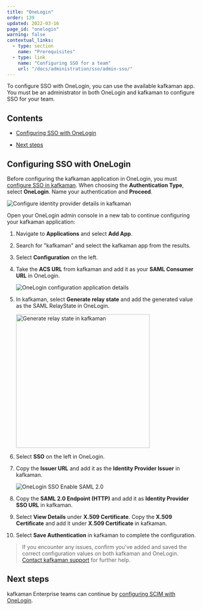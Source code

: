 ```yaml
---
title: "OneLogin"
order: 139
updated: 2022-03-16
page_id: "onelogin"
warning: false
contextual_links:
  - type: section
    name: "Prerequisites"
  - type: link
    name: "Configuring SSO for a team"
    url: "/docs/administration/sso/admin-sso/"
---
```


To configure SSO with OneLogin, you can use the available kafkaman app. You must be an administrator in both OneLogin and kafkaman to configure SSO for your team.

## Contents

* [Configuring SSO with OneLogin](#configuring-sso-with-onelogin)

* [Next steps](#next-steps)

## Configuring SSO with OneLogin

Before configuring the kafkaman application in OneLogin, you must [configure SSO in kafkaman](/docs/administration/sso/admin-sso/). When choosing the **Authentication Type**, select **OneLogin**. Name your authentication and **Proceed**.

<img alt="Configure identity provider details in kafkaman" src="https://assets.postman.com/kafkaman-docs/configure-identity-provider-details-v9.14.jpg"/>

Open your OneLogin admin console in a new tab to continue configuring your kafkaman application:

1. Navigate to **Applications** and select **Add App**.
2. Search for "kafkaman" and select the kafkaman app from the results.
3. Select **Configuration** on the left.
4. Take the **ACS URL** from kafkaman and add it as your **SAML Consumer URL** in OneLogin.

    <img alt="OneLogin configuration application details" src="https://assets.postman.com/kafkaman-docs/onelogin-configuration3.jpg"/>

5. In kafkaman, select **Generate relay state** and add the generated value as the SAML RelayState in OneLogin.

    <img alt="Generate relay state in kafkaman" src="https://assets.postman.com/kafkaman-docs/generate-relay-state-v9.14.jpg" width="350px"/>

6. Select **SSO** on the left in OneLogin.
7. Copy the **Issuer URL** and add it as the **Identity Provider Issuer** in kafkaman.

    <img alt="OneLogin SSO Enable SAML 2.0" src="https://assets.postman.com/kafkaman-docs/onelogin-sso.jpg"/>

8. Copy the **SAML 2.0 Endpoint (HTTP)** and add it as **Identity Provider SSO URL** in kafkaman.
9. Select **View Details** under **X.509 Certificate**. Copy the **X.509 Certificate** and add it under **X.509 Certificate** in kafkaman.

10. Select **Save Authentication** in kafkaman to complete the configuration.

> If you encounter any issues, confirm you've added and saved the correct configuration values on both kafkaman and OneLogin. [Contact kafkaman support](https://www.postman.com/support/) for further help.

## Next steps

kafkaman Enterprise teams can continue by [configuring SCIM with OneLogin](/docs/administration/scim-provisioning/configuring-scim-with-onelogin/).
